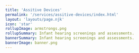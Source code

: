 ```yaml
---
title: 'Assitive Devices'
permalink: '/services/assitive-devices/index.html'
layout: 'layouts/page.njk'
icon: 'star'
rollupImage: armstrongs.png
rollupSummary: Infant hearing screenings and assessments.
bannerSummary: Infant hearing screenings and assessments.
bannerImage: banner.png
---
```

